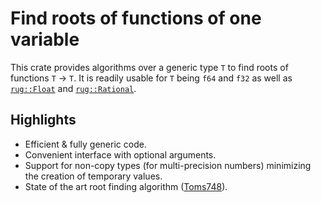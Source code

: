 Find roots of functions of one variable
=======================================

This crate provides algorithms over a generic type `T` to find roots
of functions `T` → `T`.  It is readily usable for `T` being `f64` and
`f32` as well as
[`rug::Float`](https://docs.rs/rug/latest/rug/struct.Float.html) and
[`rug::Rational`](https://docs.rs/rug/latest/rug/struct.Rational.html).


## Highlights

- Efficient & fully generic code.
- Convenient interface with optional arguments.
- Support for non-copy types (for multi-precision numbers) minimizing
  the creation of temporary values.
- State of the art root finding algorithm ([Toms748][]).


[Toms748]: https://doi.org/10.1145/210089.210111
